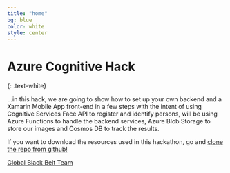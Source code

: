 ```yaml
---
title: "home"
bg: blue
color: white
style: center
---
```


# Azure Cognitive Hack
{: .text-white}

<span class="fa-stack subtlecircle" style="font-size:100px; background:rgba(255,255,255,0.1)">
  <i class="fa fa-circle fa-stack-2x text-white"></i>
  <i class="fa fa-cloud fa-stack-1x text-orange"></i>
</span>

…in this hack, we are going to show how to set up your own backend and a Xamarin Mobile App front-end in a few steps with the intent of using Cognitive Services Face API to register and identify persons, will be using Azure Functions to handle the backend services, Azure Blob Storage to store our images and Cosmos DB to track the results.

If you want to download the resources used in this hackathon, go and [clone the repo from github!](https://github.com/rcervantes/azure-cognitive-hack)

<span id="forkongithub">
  <a href="{{ site.source_link }}" class="bg-orange">
    Global Black Belt Team
  </a>
</span>
